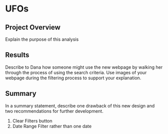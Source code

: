 # UFOs
## Project Overview
Explain the purpose of this analysis

## Results
Describe to Dana how someone might use the new webpage by walking her through the process of using the search criteria. Use images of your webpage during the filtering process to support your explanation.

## Summary
In a summary statement, describe one drawback of this new design and two recommendations for further development.

1. Clear Filters button
2. Date Range Filter rather than one date
